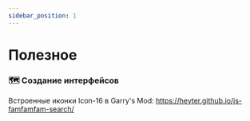 ```yaml
---
sidebar_position: 1
---
```


# Полезное

### 🗺️ Создание интерфейсов

Встроенные иконки Icon-16 в Garry's Mod: https://heyter.github.io/js-famfamfam-search/